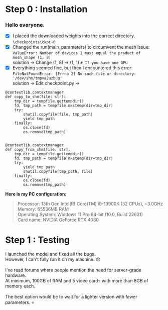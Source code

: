 # Step 0 : Installation
### Hello everyone.

- [x] I placed the downloaded weights into the correct directory.<br>
`\checkpoints\ckpt-0` <br>
- [x] Changed the run(main_parameters) to circumvent the mesh issue:<br>
`ValueError: Number of devices 1 must equal the product of mesh_shape (1, 8)` <br>
solution -> Change (1, 8) -> (1, 1)  `# If you have one GPU`<br>
- [x] Everything seemed fine, but then I encountered this error:<br>
`FileNotFoundError: [Errno 2] No such file or directory: '/dev/shm/tmpva2uzbug'` <br>
solution -> Edit checkpoint.py -> <br>
```
@contextlib.contextmanager
def copy_to_shm(file: str):
    tmp_dir = tempfile.gettempdir()
    fd, tmp_path = tempfile.mkstemp(dir=tmp_dir)
    try:
        shutil.copyfile(file, tmp_path)
        yield tmp_path
    finally:
        os.close(fd)
        os.remove(tmp_path)


@contextlib.contextmanager
def copy_from_shm(file: str):
    tmp_dir = tempfile.gettempdir()
    fd, tmp_path = tempfile.mkstemp(dir=tmp_dir)
    try:
        yield tmp_path
        shutil.copyfile(tmp_path, file)
    finally:
        os.close(fd)
        os.remove(tmp_path)
```

**Here is my PC configuration: <br>**
> Processor: 13th Gen Intel(R) Core(TM) i9-13900K (32 CPUs), ~3.0GHz <br>
> Memory: 65536MB RAM <br>
> Operating System: Windows 11 Pro 64-bit (10.0, Build 22631) <br>
> Card name: NVIDIA GeForce RTX 4080 <br>
# Step 1 : Testing 
I launched the model and fixed all the bugs. <br>
However, I can't fully run it on my machine. 😞<br><br>
I've read forums where people mention the need for server-grade hardware.<br>
At minimum, 100GB of RAM and 5 video cards with more than 8GB of memory each.<br><br>
The best option would be to wait for a lighter version with fewer parameters. ⭐<br>
